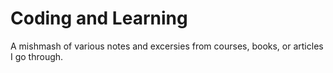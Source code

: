 # Coding and Learning
A mishmash of various notes and excersies from courses, books, or articles I go through. 
